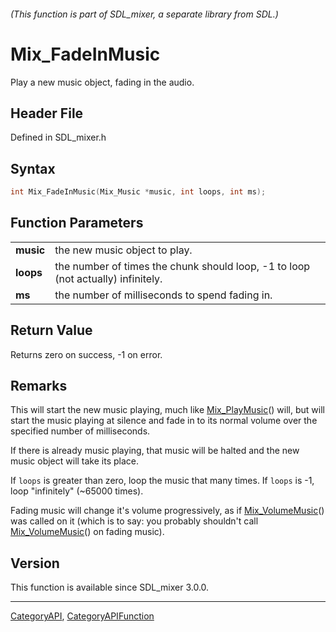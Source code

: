 ###### (This function is part of SDL_mixer, a separate library from SDL.)
# Mix_FadeInMusic

Play a new music object, fading in the audio.

## Header File

Defined in SDL_mixer.h

## Syntax

```c
int Mix_FadeInMusic(Mix_Music *music, int loops, int ms);

```

## Function Parameters

|               |                                                                                  |
| ------------- | -------------------------------------------------------------------------------- |
| **music**     | the new music object to play.                                                    |
| **loops**     | the number of times the chunk should loop, -1 to loop (not actually) infinitely. |
| **ms**        | the number of milliseconds to spend fading in.                                   |

## Return Value

Returns zero on success, -1 on error.

## Remarks

This will start the new music playing, much like
[Mix_PlayMusic](Mix_PlayMusic)() will, but will start the music playing at
silence and fade in to its normal volume over the specified number of
milliseconds.

If there is already music playing, that music will be halted and the new
music object will take its place.

If `loops` is greater than zero, loop the music that many times. If `loops`
is -1, loop "infinitely" (~65000 times).

Fading music will change it's volume progressively, as if
[Mix_VolumeMusic](Mix_VolumeMusic)() was called on it (which is to say: you
probably shouldn't call [Mix_VolumeMusic](Mix_VolumeMusic)() on fading
music).

## Version

This function is available since SDL_mixer 3.0.0.

----
[CategoryAPI](CategoryAPI), [CategoryAPIFunction](CategoryAPIFunction)

